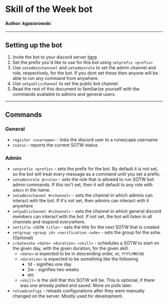 # Skill of the Week bot
#### Author: kgasiorowski

---

## Setting up the bot
1. Invite the bot to your discord server [here](https://www.google.com) 
2. Set the prefix you'd like to use for this bot using `setprefix <prefix>`
3. Use `setadminchannnel` and `setadminrole` to set the admin channel and role, respectively, for the bot. If you dont set these then anyone will be able to run any command from anywhere.
4. Use `setpublicchannel` to set the public bot channel.
5. Read the rest of this document to familiarize yourself with the commands available to admins and general users.
---
## Commands
### General

- `register <username>` - links the discord user to a runescape username
- `status` - reports the current SOTW status

### Admin

- `setprefix <prefix>` - sets the prefix for the bot. By default it is not set, so the bot will treat every message as a command until you set a prefix.
- `setadminrole @<role>` - sets the role that is allowed to run SOTW bot admin commands. If this isn't set, then it will default to any role with `admin` in the name.
- `setadminchannel #<channel>` - sets the channel in which admins can interact with the bot. If it's not set, then admins can interact with it anywhere
- `setpublichannel #<channel>` - sets the channel in which general discord members can interact with the bot. If not set, the bot will listen in all channels and respond everywhere.
- `settitle <SOTW title>` - sets the title for the next SOTW that is created
- `setgroup <group id> <verification code>` - sets the group for the sotw. (Optional)
- `createsotw <date> <duration> <skill>` - schedules a SOTW to start on the given day, with the given duration, for the given skill. 
  - `<date>` is expected to be in descending order, or, `YYYY/MM/DD`
  - `<duration>` is expected to be something like the following
    - 1d - signifies one day
    - 2w - signifies two weeks
    - etc
  - `<skill>` is the skill that this SOTW will be. This is optional, if there was one already polled and saved. More on polls later.
- `reloadconfigs` - reloads configurations after they were manually changed on the server. Mostly used for development.